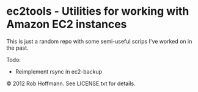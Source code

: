 # ec2tools - Utilities for working with Amazon EC2 instances

This is just a random repo with some semi-useful scrips I've worked on in the past.

Todo:
- Reimplement rsync in ec2-backup 

&copy; 2012 Rob Hoffmann. See LICENSE.txt for details.
